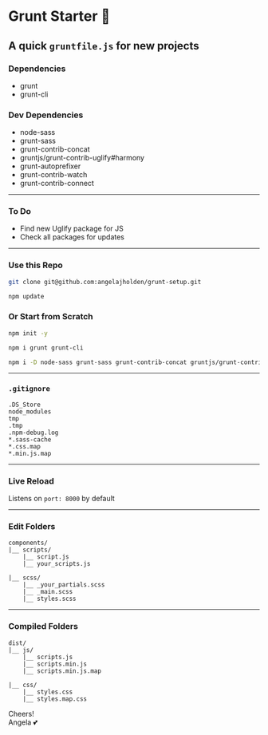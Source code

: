 # Grunt Starter :cherry_blossom:

## A quick `gruntfile.js` for new projects

### Dependencies

-   grunt
-   grunt-cli

### Dev Dependencies

-   node-sass
-   grunt-sass
-   grunt-contrib-concat
-   gruntjs/grunt-contrib-uglify#harmony
-   grunt-autoprefixer
-   grunt-contrib-watch
-   grunt-contrib-connect

---

### To Do

-   Find new Uglify package for JS
-   Check all packages for updates

---

### Use this Repo

```bash
git clone git@github.com:angelajholden/grunt-setup.git

npm update
```

### Or Start from Scratch

```bash
npm init -y

npm i grunt grunt-cli

npm i -D node-sass grunt-sass grunt-contrib-concat gruntjs/grunt-contrib-uglify#harmony grunt-autoprefixer grunt-contrib-watch grunt-contrib-connect
```

---

### `.gitignore`

```git
.DS_Store
node_modules
tmp
.tmp
.npm-debug.log
*.sass-cache
*.css.map
*.min.js.map
```

---

### Live Reload

Listens on `port: 8000` by default

---

### Edit Folders

```
components/
|__ scripts/
    |__ script.js
    |__ your_scripts.js

|__ scss/
    |__ _your_partials.scss
    |__ _main.scss
    |__ styles.scss
```

---

### Compiled Folders

```
dist/
|__ js/
    |__ scripts.js
    |__ scripts.min.js
    |__ scripts.min.js.map

|__ css/
    |__ styles.css
    |__ styles.map.css
```

Cheers!  
Angela :two_hearts:
